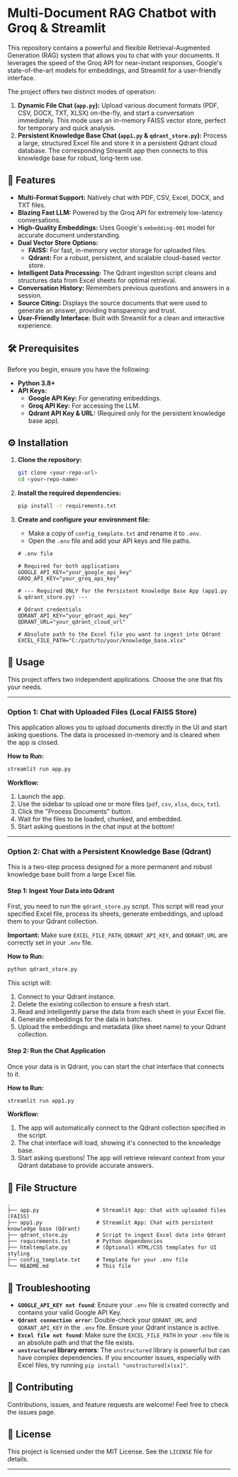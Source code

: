 # Multi-Document RAG Chatbot with Groq & Streamlit

This repository contains a powerful and flexible Retrieval-Augmented Generation (RAG) system that allows you to chat with your documents. It leverages the speed of the Groq API for near-instant responses, Google's state-of-the-art models for embeddings, and Streamlit for a user-friendly interface.

The project offers two distinct modes of operation:
1.  **Dynamic File Chat (`app.py`):** Upload various document formats (PDF, CSV, DOCX, TXT, XLSX) on-the-fly, and start a conversation immediately. This mode uses an in-memory FAISS vector store, perfect for temporary and quick analysis.
2.  **Persistent Knowledge Base Chat (`app1.py` & `qdrant_store.py`):** Process a large, structured Excel file and store it in a persistent Qdrant cloud database. The corresponding Streamlit app then connects to this knowledge base for robust, long-term use.

## 🚀 Features

- **Multi-Format Support:** Natively chat with PDF, CSV, Excel, DOCX, and TXT files.
- **Blazing Fast LLM:** Powered by the Groq API for extremely low-latency conversations.
- **High-Quality Embeddings:** Uses Google's `embedding-001` model for accurate document understanding.
- **Dual Vector Store Options:**
    - **FAISS:** For fast, in-memory vector storage for uploaded files.
    - **Qdrant:** For a robust, persistent, and scalable cloud-based vector store.
- **Intelligent Data Processing:** The Qdrant ingestion script cleans and structures data from Excel sheets for optimal retrieval.
- **Conversation History:** Remembers previous questions and answers in a session.
- **Source Citing:** Displays the source documents that were used to generate an answer, providing transparency and trust.
- **User-Friendly Interface:** Built with Streamlit for a clean and interactive experience.

## 🛠️ Prerequisites

Before you begin, ensure you have the following:
- **Python 3.8+**
- **API Keys:**
    - **Google API Key:** For generating embeddings.
    - **Groq API Key:** For accessing the LLM.
    - **Qdrant API Key & URL:** (Required only for the persistent knowledge base app).

## ⚙️ Installation

1.  **Clone the repository:**
    ```bash
    git clone <your-repo-url>
    cd <your-repo-name>
    ```

2.  **Install the required dependencies:**
    ```bash
    pip install -r requirements.txt
    ```

3.  **Create and configure your environment file:**
    - Make a copy of `config_template.txt` and rename it to `.env`.
    - Open the `.env` file and add your API keys and file paths.

    ```dotenv
    # .env file

    # Required for both applications
    GOOGLE_API_KEY="your_google_api_key"
    GROQ_API_KEY="your_groq_api_key"

    # --- Required ONLY for the Persistent Knowledge Base App (app1.py & qdrant_store.py) ---

    # Qdrant credentials
    QDRANT_API_KEY="your_qdrant_api_key"
    QDRANT_URL="your_qdrant_cloud_url"

    # Absolute path to the Excel file you want to ingest into Qdrant
    EXCEL_FILE_PATH="C:/path/to/your/knowledge_base.xlsx"
    ```

## 🚀 Usage

This project offers two independent applications. Choose the one that fits your needs.

---

### Option 1: Chat with Uploaded Files (Local FAISS Store)

This application allows you to upload documents directly in the UI and start asking questions. The data is processed in-memory and is cleared when the app is closed.

**How to Run:**
```bash
streamlit run app.py
```

**Workflow:**
1.  Launch the app.
2.  Use the sidebar to upload one or more files (`pdf`, `csv`, `xlsx`, `docx`, `txt`).
3.  Click the "Process Documents" button.
4.  Wait for the files to be loaded, chunked, and embedded.
5.  Start asking questions in the chat input at the bottom!

---

### Option 2: Chat with a Persistent Knowledge Base (Qdrant)

This is a two-step process designed for a more permanent and robust knowledge base built from a large Excel file.

#### Step 1: Ingest Your Data into Qdrant

First, you need to run the `qdrant_store.py` script. This script will read your specified Excel file, process its sheets, generate embeddings, and upload them to your Qdrant collection.

**Important:** Make sure `EXCEL_FILE_PATH`, `QDRANT_API_KEY`, and `QDRANT_URL` are correctly set in your `.env` file.

**How to Run:**
```bash
python qdrant_store.py
```
This script will:
1.  Connect to your Qdrant instance.
2.  Delete the existing collection to ensure a fresh start.
3.  Read and intelligently parse the data from each sheet in your Excel file.
4.  Generate embeddings for the data in batches.
5.  Upload the embeddings and metadata (like sheet name) to your Qdrant collection.

#### Step 2: Run the Chat Application

Once your data is in Qdrant, you can start the chat interface that connects to it.

**How to Run:**
```bash
streamlit run app1.py
```

**Workflow:**
1.  The app will automatically connect to the Qdrant collection specified in the script.
2.  The chat interface will load, showing it's connected to the knowledge base.
3.  Start asking questions! The app will retrieve relevant context from your Qdrant database to provide accurate answers.

## 📁 File Structure

```
.
├── app.py                  # Streamlit App: Chat with uploaded files (FAISS)
├── app1.py                 # Streamlit App: Chat with persistent knowledge base (Qdrant)
├── qdrant_store.py         # Script to ingest Excel data into Qdrant
├── requirements.txt        # Python dependencies
├── htmltemplate.py         # (Optional) HTML/CSS templates for UI styling
├── config_template.txt     # Template for your .env file
└── README.md               # This file
```

## 🔧 Troubleshooting

- **`GOOGLE_API_KEY not found`**: Ensure your `.env` file is created correctly and contains your valid Google API Key.
- **`Qdrant connection error`**: Double-check your `QDRANT_URL` and `QDRANT_API_KEY` in the `.env` file. Ensure your Qdrant instance is active.
- **`Excel file not found`**: Make sure the `EXCEL_FILE_PATH` in your `.env` file is an absolute path and that the file exists.
- **`unstructured` library errors**: The `unstructured` library is powerful but can have complex dependencies. If you encounter issues, especially with Excel files, try running `pip install "unstructured[xlsx]"`.

## 🤝 Contributing

Contributions, issues, and feature requests are welcome! Feel free to check the issues page.

## 📄 License

This project is licensed under the MIT License. See the `LICENSE` file for details.

---
